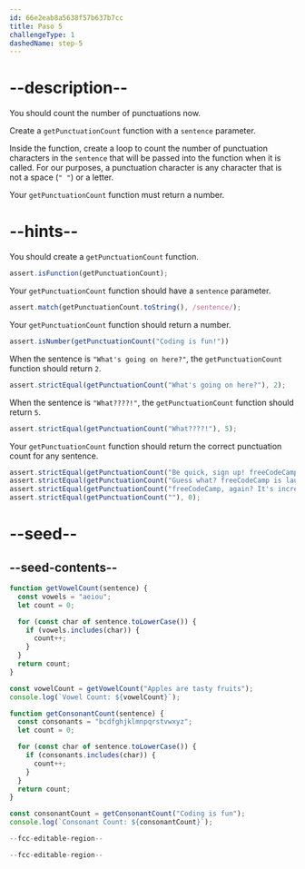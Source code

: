 ```yaml
---
id: 66e2eab8a5638f57b637b7cc
title: Paso 5
challengeType: 1
dashedName: step-5
---
```


# --description--

You should count the number of punctuations now.

Create a `getPunctuationCount` function with a `sentence` parameter.

Inside the function, create a loop to count the number of punctuation characters in the `sentence` that will be passed into the function when it is called. For our purposes, a punctuation character is any character that is not a space (`" "`) or a letter.

Your `getPunctuationCount` function must return a number.

# --hints--

You should create a `getPunctuationCount` function.

```js
assert.isFunction(getPunctuationCount);
```

Your `getPunctuationCount` function should have a `sentence` parameter.

```js
assert.match(getPunctuationCount.toString(), /sentence/);
```

Your `getPunctuationCount` function should return a number.

```js
assert.isNumber(getPunctuationCount("Coding is fun!"))
```

When the sentence is `"What's going on here?"`, the `getPunctuationCount` function should return `2`.

```js
assert.strictEqual(getPunctuationCount("What's going on here?"), 2);
```

When the sentence is `"What????!"`, the `getPunctuationCount` function should return `5`.

```js
assert.strictEqual(getPunctuationCount("What????!"), 5);
```

Your `getPunctuationCount` function should return the correct punctuation count for any sentence.

```js
assert.strictEqual(getPunctuationCount("Be quick, sign up! freeCodeCamp awaits, friend!!!"), 6);
assert.strictEqual(getPunctuationCount("Guess what? freeCodeCamp is launching a new cert soon!"), 2);
assert.strictEqual(getPunctuationCount("freeCodeCamp, again? It's incredible!"), 4);
assert.strictEqual(getPunctuationCount(""), 0);
```

# --seed--

## --seed-contents--

```js
function getVowelCount(sentence) {
  const vowels = "aeiou";
  let count = 0;

  for (const char of sentence.toLowerCase()) {
    if (vowels.includes(char)) {
      count++;
    }
  }
  return count;
}

const vowelCount = getVowelCount("Apples are tasty fruits");
console.log(`Vowel Count: ${vowelCount}`);

function getConsonantCount(sentence) {
  const consonants = "bcdfghjklmnpqrstvwxyz";
  let count = 0;

  for (const char of sentence.toLowerCase()) {
    if (consonants.includes(char)) {
      count++;
    }
  }
  return count;
}

const consonantCount = getConsonantCount("Coding is fun");
console.log(`Consonant Count: ${consonantCount}`);

--fcc-editable-region--

--fcc-editable-region--
```
